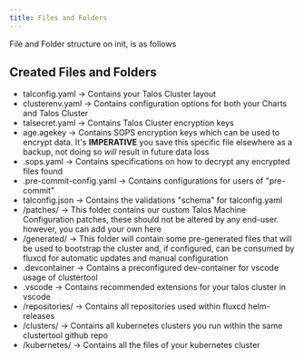 ```yaml
---
title: Files and Folders
---
```


File and Folder structure on init, is as follows

## Created Files and Folders

- talconfig.yaml -> Contains your Talos Cluster layout
- clusterenv.yaml -> Contains configuration options for both your Charts and Talos Cluster
- talsecret.yaml -> Contains Talos Cluster encryption keys
- age.agekey -> Contains SOPS encryption keys which can be used to encrypt data. It's **IMPERATIVE** you save this specific file elsewhere as a backup,
not doing so *will* result in future data loss
- .sops.yaml -> Contains specifications on how to decrypt any encrypted files found
- .pre-commit-config.yaml -> Contains configurations for users of "pre-commit"
- talconfig.json -> Contains the validations "schema" for talconfig.yaml
- /patches/ -> This folder contains our custom Talos Machine Configuration patches, these should not be altered by any end-user. however,
 you can add your own here
- /generated/ -> This folder will contain some pre-generated files that will be used to bootstrap the cluster and,
if configured, can be consumed by fluxcd for automatic updates and manual configuration
- .devcontainer -> Contains a preconfigured dev-container for vscode usage of clustertool
- .vscode -> Contains recommended extensions for your talos cluster in vscode
- /repositories/ -> Contains all repositories used within fluxcd helm-releases
- /clusters/ -> Contains all kubernetes clusters you run within the same clustertool github repo
- /kubernetes/ -> Contains all the files of your kubernetes cluster
